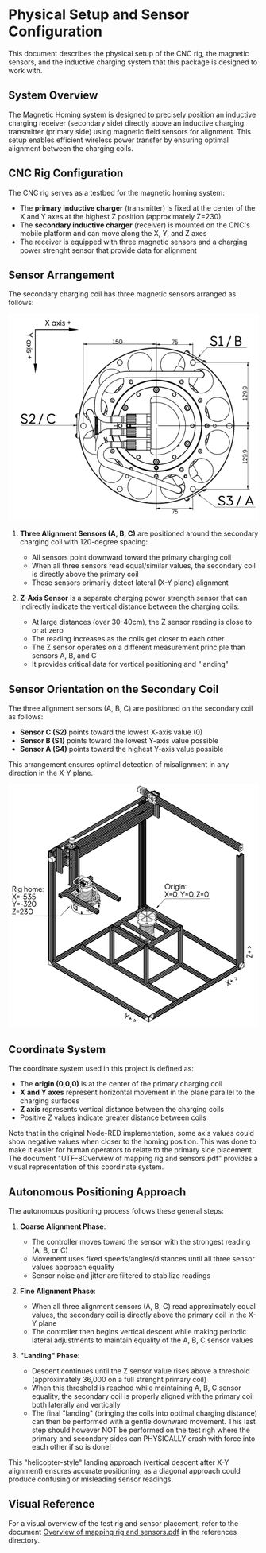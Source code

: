 # Physical Setup and Sensor Configuration

This document describes the physical setup of the CNC rig, the magnetic sensors, and the inductive charging system that this package is designed to work with.

## System Overview

The Magnetic Homing system is designed to precisely position an inductive charging receiver (secondary side) directly above an inductive charging transmitter (primary side) using magnetic field sensors for alignment. This setup enables efficient wireless power transfer by ensuring optimal alignment between the charging coils.

## CNC Rig Configuration

The CNC rig serves as a testbed for the magnetic homing system:

- The **primary inductive charger** (transmitter) is fixed at the center of the X and Y axes at the highest Z position (approximately Z=230)
- The **secondary inductive charger** (receiver) is mounted on the CNC's mobile platform and can move along the X, Y, and Z axes
- The receiver is equipped with three magnetic sensors and a charging power strenght sensor that provide data for alignment

## Sensor Arrangement

The secondary charging coil has three magnetic sensors arranged as follows:

![Sensor Arrangement](../images/sensor_arrangement_diagram.png)

1. **Three Alignment Sensors (A, B, C)** are positioned around the secondary charging coil with 120-degree spacing:
   - All sensors point downward toward the primary charging coil
   - When all three sensors read equal/similar values, the secondary coil is directly above the primary coil
   - These sensors primarily detect lateral (X-Y plane) alignment

2. **Z-Axis Sensor** is a separate charging power strength sensor that can indirectly indicate the vertical distance between the charging coils:
   - At large distances (over 30-40cm), the Z sensor reading is close to or at zero
   - The reading increases as the coils get closer to each other
   - The Z sensor operates on a different measurement principle than sensors A, B, and C
   - It provides critical data for vertical positioning and "landing"

## Sensor Orientation on the Secondary Coil

The three alignment sensors (A, B, C) are positioned on the secondary coil as follows:

- **Sensor C (S2)** points toward the lowest X-axis value (0)
- **Sensor B (S1)** points toward the lowest Y-axis value possible
- **Sensor A (S4)** points toward the highest Y-axis value possible

This arrangement ensures optimal detection of misalignment in any direction in the X-Y plane.

![Sensor Positioning Detail](../images/sensor_positioning_detail.png)

## Coordinate System

The coordinate system used in this project is defined as:

- The **origin (0,0,0)** is at the center of the primary charging coil
- **X and Y axes** represent horizontal movement in the plane parallel to the charging surfaces
- **Z axis** represents vertical distance between the charging coils
- Positive Z values indicate greater distance between coils

Note that in the original Node-RED implementation, some axis values could show negative values when closer to the homing position. This was done to make it easier for human operators to relate to the primary side placement. The document "UTF-8Overview of mapping rig and sensors.pdf" provides a visual representation of this coordinate system.

## Autonomous Positioning Approach

The autonomous positioning process follows these general steps:

1. **Coarse Alignment Phase**:
   - The controller moves toward the sensor with the strongest reading (A, B, or C)
   - Movement uses fixed speeds/angles/distances until all three sensor values approach equality
   - Sensor noise and jitter are filtered to stabilize readings

2. **Fine Alignment Phase**:
   - When all three alignment sensors (A, B, C) read approximately equal values, the secondary coil is directly above the primary coil in the X-Y plane
   - The controller then begins vertical descent while making periodic lateral adjustments to maintain equality of the A, B, C sensor values

3. **"Landing" Phase**:
   - Descent continues until the Z sensor value rises above a threshold (approximately 36,000 on a full strenght primary coil)
   - When this threshold is reached while maintaining A, B, C sensor equality, the secondary coil is properly aligned with the primary coil both laterally and vertically
   - The final "landing" (bringing the coils into optimal charging distance) can then be performed with a gentle downward movement. This last step should however NOT be performed on the test righ where the primary and secondary sides can PHYSICALLY crash with force into each other if so is done!

This "helicopter-style" landing approach (vertical descent after X-Y alignment) ensures accurate positioning, as a diagonal approach could produce confusing or misleading sensor readings.

## Visual Reference

For a visual overview of the test rig and sensor placement, refer to the document [Overview of mapping rig and sensors.pdf](Overview%20of%20mapping%20rig%20and%20sensors.pdf) in the references directory.

